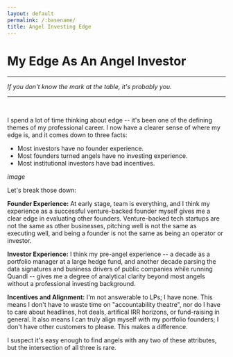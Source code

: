 ```yaml
---
layout: default
permalink: /:basename/
title: Angel Investing Edge
---
```


# My Edge As An Angel Investor

----
*If you don't know the mark at the table, it's probably you.*

----

<br/>

I spend a lot of time thinking about edge -- it's been one of the defining themes of my professional career.  I now have a clearer sense of where my edge is, and it comes down to three facts:  

* Most investors have no founder experience.
* Most founders turned angels have no investing experience.
* Most institutional investors have bad incentives.

*image*

Let's break those down:

**Founder Experience:** At early stage, team is everything, and I think my experience as a successful venture-backed founder myself gives me a clear edge in evaluating other founders.  Venture-backed tech startups are not the same as other businesses, pitching well is not the same as executing well, and being a founder is not the same as being an operator or investor.  

**Investor Experience:** I think my pre-angel experience -- a decade as a portfolio manager at a large hedge fund, and another decade parsing the data signatures and business drivers of public companies while running Quandl -- gives me a degree of analytical clarity beyond most angels without a professional investing background.  

**Incentives and Alignment:** I'm not answerable to LPs; I have none.  This means I don't have to waste time on "accountability theatre", nor do I have to care about headlines, hot deals, artifical IRR horizons, or fund-raising in general.  It also means I can truly align myself with my portfolio founders; I don't have other customers to please.  This makes a difference. 

I suspect it's easy enough to find angels with any two of these attributes, but the intersection of all three is rare.

